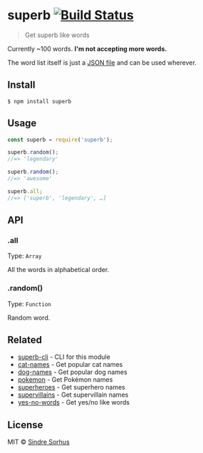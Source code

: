 # superb [![Build Status](https://travis-ci.org/sindresorhus/superb.svg?branch=master)](https://travis-ci.org/sindresorhus/superb)

> Get superb like words

Currently ~100 words. **I'm not accepting more words.**

The word list itself is just a [JSON file](words.json) and can be used wherever.


## Install

```
$ npm install superb
```


## Usage

```js
const superb = require('superb');

superb.random();
//=> 'legendary'

superb.random();
//=> 'awesome'

superb.all;
//=> ['superb', 'legendary', …]
```

## API

### .all

Type: `Array`

All the words in alphabetical order.

### .random()

Type: `Function`

Random word.


## Related

- [superb-cli](https://github.com/sindresorhus/superb-cli) - CLI for this module
- [cat-names](https://github.com/sindresorhus/cat-names) - Get popular cat names
- [dog-names](https://github.com/sindresorhus/dog-names) - Get popular dog names
- [pokemon](https://github.com/sindresorhus/pokemon) - Get Pokémon names
- [superheroes](https://github.com/sindresorhus/superheroes) - Get superhero names
- [supervillains](https://github.com/sindresorhus/supervillains) - Get supervillain names
- [yes-no-words](https://github.com/sindresorhus/yes-no-words) - Get yes/no like words


## License

MIT © [Sindre Sorhus](https://sindresorhus.com)
